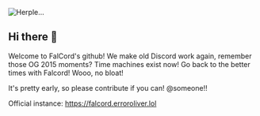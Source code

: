 
![Herple...](https://github.com/falcordapp/FalCordV3/raw/main/hurple.png)
## Hi there 👋

Welcome to FalCord's github! We make old Discord work again, remember those OG 2015 moments? Time machines exist now! Go back to the better times with Falcord! Wooo, no bloat!

It's pretty early, so please contribute if you can! @someone!!

Official instance: https://falcord.erroroliver.lol

<!--
Made with love! ❤

**Here are some ideas to get you started:**

🙋‍♀️ A short introduction - what is your organization all about?
🌈 Contribution guidelines - how can the community get involved?
👩‍💻 Useful resources - where can the community find your docs? Is there anything else the community should know?
🍿 Fun facts - what does your team eat for breakfast?
🧙 Remember, you can do mighty things with the power of [Markdown](https://docs.github.com/github/writing-on-github/getting-started-with-writing-and-formatting-on-github/basic-writing-and-formatting-syntax)
-->
